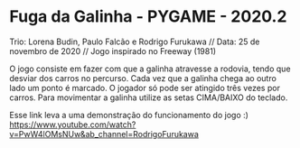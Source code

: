 # Fuga da Galinha - PYGAME - 2020.2
Trio: Lorena Budin, Paulo Falcão e Rodrigo Furukawa // Data: 25 de novembro de 2020 // Jogo inspirado no Freeway (1981)

O jogo consiste em fazer com que a galinha atravesse a rodovia, tendo que desviar dos carros no percurso. Cada vez que a galinha chega ao outro lado um ponto é marcado. O jogador só pode ser atingido três vezes por carros. Para movimentar a galinha utilize as setas CIMA/BAIXO do teclado.

Esse link leva a uma demonstração do funcionamento do jogo :)
https://www.youtube.com/watch?v=PwW4lOMsNUw&ab_channel=RodrigoFurukawa